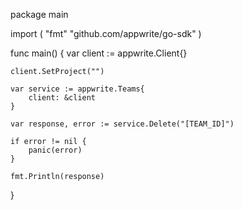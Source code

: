 package main

import (
    "fmt"
    "github.com/appwrite/go-sdk"
)

func main() {
    var client := appwrite.Client{}

    client.SetProject("")

    var service := appwrite.Teams{
        client: &client
    }

    var response, error := service.Delete("[TEAM_ID]")

    if error != nil {
        panic(error)
    }

    fmt.Println(response)
}